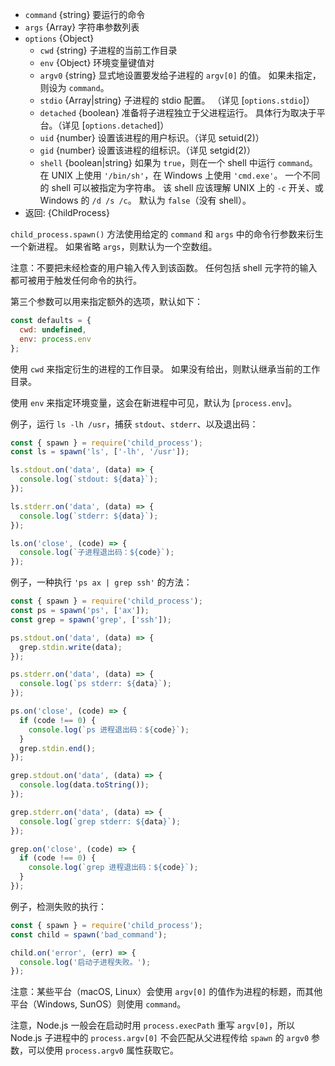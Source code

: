 <!-- YAML
added: v0.1.90
changes:
  - version: v6.4.0
    pr-url: https://github.com/nodejs/node/pull/7696
    description: The `argv0` option is supported now.
  - version: v5.7.0
    pr-url: https://github.com/nodejs/node/pull/4598
    description: The `shell` option is supported now.
-->

* `command` {string} 要运行的命令
* `args` {Array} 字符串参数列表
* `options` {Object}
  * `cwd` {string} 子进程的当前工作目录
  * `env` {Object} 环境变量键值对
  * `argv0` {string} 显式地设置要发给子进程的 `argv[0]` 的值。
    如果未指定，则设为 `command`。
  * `stdio` {Array|string} 子进程的 stdio 配置。
    （详见 [`options.stdio`]）
  * `detached` {boolean} 准备将子进程独立于父进程运行。
    具体行为取决于平台。（详见 [`options.detached`]）
  * `uid` {number} 设置该进程的用户标识。（详见 setuid(2)）
  * `gid` {number} 设置该进程的组标识。（详见 setgid(2)）
  * `shell` {boolean|string} 如果为 `true`，则在一个 shell 中运行 `command`。
    在 UNIX 上使用 `'/bin/sh'`，在 Windows 上使用 `'cmd.exe'`。
    一个不同的 shell 可以被指定为字符串。
    该 shell 应该理解 UNIX 上的 `-c` 开关、或 Windows 的 `/d /s /c`。
    默认为 `false`（没有 shell）。
* 返回: {ChildProcess}

`child_process.spawn()` 方法使用给定的 `command` 和 `args` 中的命令行参数来衍生一个新进程。
如果省略 `args`，则默认为一个空数组。

注意：不要把未经检查的用户输入传入到该函数。
任何包括 shell 元字符的输入都可被用于触发任何命令的执行。

第三个参数可以用来指定额外的选项，默认如下：

```js
const defaults = {
  cwd: undefined,
  env: process.env
};
```

使用 `cwd` 来指定衍生的进程的工作目录。
如果没有给出，则默认继承当前的工作目录。

使用 `env` 来指定环境变量，这会在新进程中可见，默认为 [`process.env`]。

例子，运行 `ls -lh /usr`，捕获 `stdout`、`stderr`、以及退出码：

```js
const { spawn } = require('child_process');
const ls = spawn('ls', ['-lh', '/usr']);

ls.stdout.on('data', (data) => {
  console.log(`stdout: ${data}`);
});

ls.stderr.on('data', (data) => {
  console.log(`stderr: ${data}`);
});

ls.on('close', (code) => {
  console.log(`子进程退出码：${code}`);
});
```

例子，一种执行 `'ps ax | grep ssh'` 的方法：

```js
const { spawn } = require('child_process');
const ps = spawn('ps', ['ax']);
const grep = spawn('grep', ['ssh']);

ps.stdout.on('data', (data) => {
  grep.stdin.write(data);
});

ps.stderr.on('data', (data) => {
  console.log(`ps stderr: ${data}`);
});

ps.on('close', (code) => {
  if (code !== 0) {
    console.log(`ps 进程退出码：${code}`);
  }
  grep.stdin.end();
});

grep.stdout.on('data', (data) => {
  console.log(data.toString());
});

grep.stderr.on('data', (data) => {
  console.log(`grep stderr: ${data}`);
});

grep.on('close', (code) => {
  if (code !== 0) {
    console.log(`grep 进程退出码：${code}`);
  }
});
```

例子，检测失败的执行：

```js
const { spawn } = require('child_process');
const child = spawn('bad_command');

child.on('error', (err) => {
  console.log('启动子进程失败。');
});
```

注意：某些平台（macOS, Linux）会使用 `argv[0]` 的值作为进程的标题，而其他平台（Windows, SunOS）则使用 `command`。

注意，Node.js 一般会在启动时用 `process.execPath` 重写 `argv[0]`，所以 Node.js 子进程中的 `process.argv[0]` 不会匹配从父进程传给 `spawn` 的 `argv0` 参数，可以使用 `process.argv0` 属性获取它。

